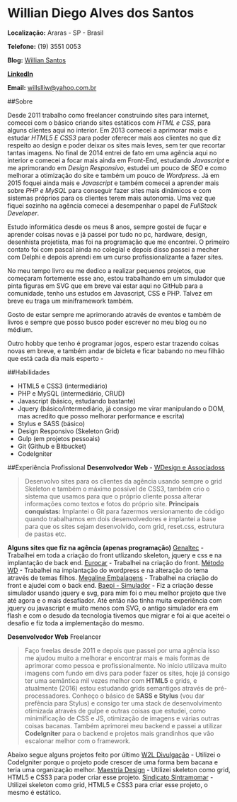 # Willian Diego Alves dos Santos

**Localização:** Araras - SP - Brasil

**Telefone:** (19) 3551 0053

**Blog:** [Willian Santos](http://dwoond.github.io)

**[LinkedIn](https://linkedin.com/in/williandsantos)**

**Email:** willslliw@yahoo.com.br

##Sobre

Desde 2011 trabalho como freelancer construindo sites para internet, comecei com o básico criando sites estáticos com _HTML e CSS_, para alguns clientes aqui no interior.
Em 2013 comecei a aprimorar mais e estudar _HTML5 E CSS3_ para poder oferecer mais aos clientes no que diz respeito ao design e poder deixar os sites mais leves, sem ter que recortar tantas imagens.
No final de 2014 entrei de fato em uma agência aqui no interior e comecei a focar mais ainda em Front-End, estudando _Javascript_ e me aprimorando em _Design Responsivo_, estudei um pouco de _SEO_ e como melhorar a otimização do site e também um pouco de _Wordpress_.
Já em 2015 foquei ainda mais e _Javascript_ e também comecei a aprender mais sobre _PHP e MySQL_ para conseguir fazer sites mais dinâmicos e com sistemas próprios para os clientes terem mais autonomia. Uma vez que fiquei sozinho na agência comecei a desempenhar o papel de _FullStack Developer_.

Estudo informática desde os meus 8 anos, sempre gostei de fuçar e aprender coisas novas e já passei por tudo no pc, hardware, design, desenhista projetista, mas foi na programação que me encontrei. O primeiro contato foi com pascal ainda no colegial e depois disso passei a mecher com Delphi e depois aprendi em um curso profissionalizante a fazer sites.

No meu tempo livro eu me dedico a realizar pequenos projetos, que começaram fortemente esse ano, estou trabalhando em um simulador que pinta figuras em SVG que em breve vai estar aqui no GitHub para a comunidade, tenho uns estudos em Javascript, CSS e PHP. Talvez em breve eu traga um miniframework também.

Gosto de estar sempre me aprimorando através de eventos e também de livros e sempre que posso busco poder escrever no meu blog ou no médium.

Outro hobby que tenho é programar jogos, espero estar trazendo coisas novas em breve, e também andar de bicleta e ficar babando no meu filhão que está cada dia mais esperto *-*

##Habilidades

 * HTML5 e CSS3 (intermediário)
 * PHP e MySQL (intermediário, CRUD)
 * Javascript (básico, estudando bastante)
 * Jquery (básico/intermediário, já consigo me virar manipulando o DOM, mas acredito que posso melhorar performance e escrita)
 * Stylus e SASS (básico)
 * Design Responsivo (Skeleton Grid)
 * Gulp (em projetos pessoais)
 * Git (Github e Bitbucket)
 * CodeIgniter
 
 ##Experiência Profissional
 **Desenvolvedor Web** - [WDesign e Associadoss](http://wdesign.com.br)
 >Desenvolvo sites para os clientes da agência usando sempre o grid Skeleton e também o máximo possível de CSS3, também crio o sistema que usamos para que o próprio cliente possa alterar informações como textos e fotos do próprio site. **Principais conquistas:** Implantei o Git para fazermos versionamento de código quando trabalhamos em dois desenvolvedores e implantei a base para que os sites sejam desenvolvido, com grid, reset.css, estrutura de pastas etc.
 
**Alguns sites que fiz na agência (apenas programação)**
[Genaltec](http://genaltec.com.br) - Trabalhei em toda a criação do front utlizando skeleton, jquery e css e na implantação de back end.
[Eurocar](http://eurocarmultimarcas.com) - Trabalhei na criação do front.
[Método WD](http://metodowd.com.br) - Trabalhei na implantação do wordpress e na alteração do tema através de temas filhos.
[Megaline Embalagens](http://megalineembalagens.com.br) - Trabalhei na criação do front e ajudei com o back end.
[Baepi - Simulador](http://www.baepi.com.br/simulador/) - Fiz a criação desse simulador usando jquery e svg, para mim foi o meu melhor projeto que tive até agora e o mais desafiador. Até então não tinha muita experiência com jquery ou javascript e muito menos com SVG, o antigo simulador era em flash e com o desudo da tecnologia tivemos que migrar e foi ai que aceitei o desafio e fiz toda a implementação do mesmo.

**Desenvolvedor Web** Freelancer
>Faço freelas desde 2011 e depois que passei por uma agência isso me ajudou muito a melhorar e encontrar mais e mais formas de aprimorar como pessoa e profissionalmente. No início utilizava muito imagens com fundo em divs para poder fazer os sites, hoje já consigo ter uma semântica mil vezes melhor com **HTML5** e grids, e atualmente (2016) estou estudando grids semantigos através de pré-processadores. Conheço o básico de **SASS e Stylus** (vou dar prefência para Stylus) e consigo ter uma stack de desenvolvimento otimizada através de gulpe e outras coisas que estudei, como minimificação de CSS e JS, otimização de imagens e várias outras coisas bacanas. Também aprimorei meu backend e passei a utilizar **CodeIgniter** para o backend e projetos mais grandinhos que vão escalonar melhor com o framework.

Abaixo segue alguns projetos feito por último
[W2L Divulgação](http://w2ldivulgacao.com) - Utilizei o CodeIgniter porque o projeto pode crescer de uma forma bem bacana e teria uma organização melhor.
[Maestria Design](http://maestriadesign.com.br) - Utilizei skeleton como grid, HTML5  e CSS3 para poder criar esse projeto.
[Sindicato Sintramomar](http://sintramomar.com.br) - Utilizei skeleton como grid, HTML5 e CSS3 para criar esse projeto, o mesmo é estático.

 
 


